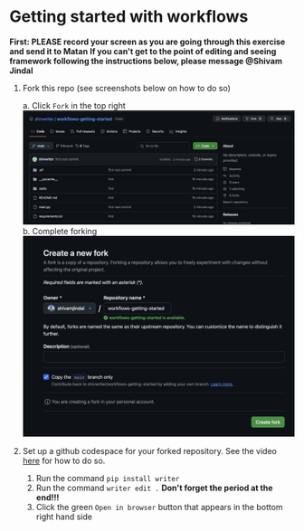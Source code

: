 # Getting started with workflows
**First: PLEASE record your screen as you are going through this exercise and send it to Matan**
**If you can't get to the point of editing and seeing framework following the instructions below, please message @Shivam Jindal**

1. Fork this repo (see screenshots below on how to do so)

   a. Click `Fork` in the top right ![Click Fork in Top Right](./static/first.png)
   b. Complete forking ![Confirm Fork](./static/second.png)


3.  Set up a github codespace for your forked repository. See the video [here](https://www.loom.com/share/3ec11a67435a43ed8c6e9efaab99e0bc?sid=072b2cf5-4ed7-4ee2-af19-b1c206f81172) for how to do so.
	1.  Run the command `pip install writer`
	2.  Run the command `writer edit .` **Don't forget the period at the end!!!**
	3.  Click the green `Open in browser` button that appears in the bottom right hand side
